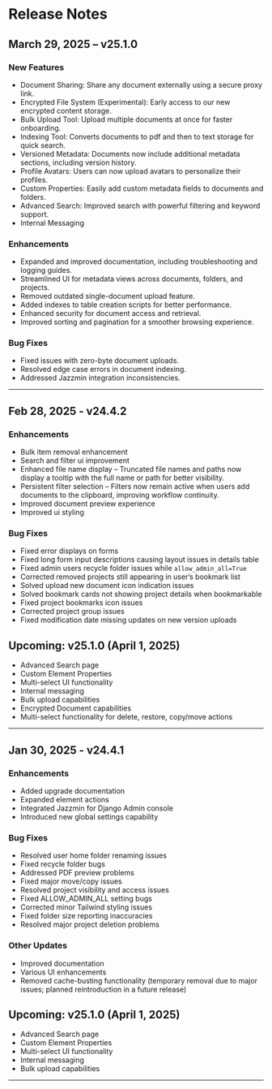 # Release Notes

## March 29, 2025 – v25.1.0

### New Features
- Document Sharing: Share any document externally using a secure proxy link.
- Encrypted File System (Experimental): Early access to our new encrypted content storage.
- Bulk Upload Tool: Upload multiple documents at once for faster onboarding.
- Indexing Tool: Converts documents to pdf and then to text storage for quick search.
- Versioned Metadata: Documents now include additional metadata sections, including version history.
- Profile Avatars: Users can now upload avatars to personalize their profiles.
- Custom Properties: Easily add custom metadata fields to documents and folders.
- Advanced Search: Improved search with powerful filtering and keyword support.
- Internal Messaging

### Enhancements
- Expanded and improved documentation, including troubleshooting and logging guides.
- Streamlined UI for metadata views across documents, folders, and projects.
- Removed outdated single-document upload feature.
- Added indexes to table creation scripts for better performance.
- Enhanced security for document access and retrieval.
- Improved sorting and pagination for a smoother browsing experience.

### Bug Fixes
- Fixed issues with zero-byte document uploads.
- Resolved edge case errors in document indexing.
- Addressed Jazzmin integration inconsistencies.

---

## Feb 28, 2025 - v24.4.2

### Enhancements
- Bulk item removal enhancement
- Search and filter ui improvement
- Enhanced file name display – Truncated file names and paths now display a tooltip with the full name or path for better visibility.
- Persistent filter selection – Filters now remain active when users add documents to the clipboard, improving workflow continuity.
- Improved document preview experience
- Improved ui styling

### Bug Fixes
- Fixed error displays on forms
- Fixed long form input descriptions causing layout issues in details table
- Fixed admin users recycle folder issues while `allow_admin_all=True`
- Corrected removed projects still appearing in user’s bookmark list
- Solved upload new document icon indication issues
- Solved bookmark cards not showing project details when bookmarkable
- Fixed project bookmarks icon issues
- Corrected project group issues
- Fixed modification date missing updates on new version uploads

## Upcoming: v25.1.0 (April 1, 2025)
- Advanced Search page
- Custom Element Properties
- Multi-select UI functionality
- Internal messaging
- Bulk upload capabilities
- Encrypted Document capabilities
- Multi-select functionality for delete, restore, copy/move actions

---

## Jan 30, 2025 - v24.4.1  

### Enhancements  
- Added upgrade documentation  
- Expanded element actions  
- Integrated Jazzmin for Django Admin console  
- Introduced new global settings capability  

### Bug Fixes  
- Resolved user home folder renaming issues  
- Fixed recycle folder bugs  
- Addressed PDF preview problems  
- Fixed major move/copy issues  
- Resolved project visibility and access issues  
- Fixed ALLOW_ADMIN_ALL setting bugs  
- Corrected minor Tailwind styling issues  
- Fixed folder size reporting inaccuracies  
- Resolved major project deletion problems  

### Other Updates  
- Improved documentation  
- Various UI enhancements  
- Removed cache-busting functionality (temporary removal due to major issues; planned reintroduction in a future release)  

## Upcoming: v25.1.0 (April 1, 2025)  
- Advanced Search page  
- Custom Element Properties  
- Multi-select UI functionality  
- Internal messaging  
- Bulk upload capabilities  

---
